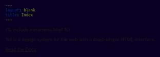 ```yaml
---
layout: blank
title: Index
---
```


<!-- meta menu -->

{% include metamenu.html %}

<!-- section intro -->

<section id="intro" class="center">
    <div class="l:w-1-2 m:w-2-3 m-lr-auto p-lr-5">
        <p class="fs-6 lh-8 m-t-4 c-white">Yoi is a design system for the web with a dead-simple HTML-interface.</p>
        <p class="m-t-5">
            <a class="button button--primary button--large button--flat" href="{{ site.github.url }}/start/">Read the Docs</a>
        </p>
    </div>
</section>

<!-- footer -->

{% include pagefooter.html %}

<!-- custom styling -->

<style>
    html, body { background: #080022; }
    #intro { min-height: calc(100vh - 8.5rem); }
</style>

